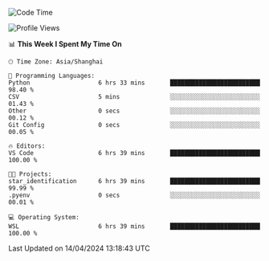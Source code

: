 <!--START_SECTION:waka-->
![Code Time](http://img.shields.io/badge/Code%20Time-1%2C611%20hrs%2027%20mins-blue)

![Profile Views](http://img.shields.io/badge/Profile%20Views-0-blue)

📊 **This Week I Spent My Time On** 

```text
🕑︎ Time Zone: Asia/Shanghai

💬 Programming Languages: 
Python                   6 hrs 33 mins       █████████████████████████   98.40 % 
CSV                      5 mins              ░░░░░░░░░░░░░░░░░░░░░░░░░   01.43 % 
Other                    0 secs              ░░░░░░░░░░░░░░░░░░░░░░░░░   00.12 % 
Git Config               0 secs              ░░░░░░░░░░░░░░░░░░░░░░░░░   00.05 % 

🔥 Editors: 
VS Code                  6 hrs 39 mins       █████████████████████████   100.00 % 

🐱‍💻 Projects: 
star_identification      6 hrs 39 mins       █████████████████████████   99.99 % 
.pyenv                   0 secs              ░░░░░░░░░░░░░░░░░░░░░░░░░   00.01 % 

💻 Operating System: 
WSL                      6 hrs 39 mins       █████████████████████████   100.00 % 
```


 Last Updated on 14/04/2024 13:18:43 UTC
<!--END_SECTION:waka-->